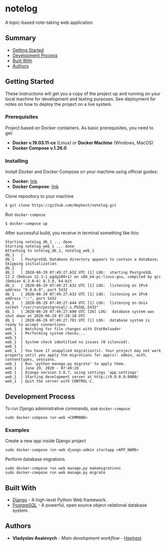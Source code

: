 # notelog

A topic-based note-taking web application

## Summary

- [Getting Started](#getting-started)
- [Development Process](#development-process)
- [Built With](#built-with)
- [Authors](#authors)

## Getting Started

These instructions will get you a copy of the project up and running on
your local machine for development and testing purposes. See deployment
for notes on how to deploy the project on a live system.

### Prerequisites

Project based on Docker containers. As basic prerequisites, you need to get:

- **Docker v.19.03.11-ce** (Linux) or **Docker Machine** (Windows, MacOS)
- **Docker Compose v.1.26.0**

### Installing

Install Docker and Docker Compose on your machine using official guides:

- **Docker**: [link](https://docs.docker.com/get-docker/)
- **Docker Compose**: [link](https://docs.docker.com/compose/install/)

Clone repository to your machine

    $ git clone https://github.com/Hephest/notelog.git

Run `docker-compose`

    $ docker-compose up

After successful build, you receive in terminal something like this:

    Starting notelog_db_1 ... done
    Starting notelog_web_1 ... done
    Attaching to notelog_db_1, notelog_web_1
    db_1   | 
    db_1   | PostgreSQL Database directory appears to contain a database; Skipping initialization
    db_1   | 
    db_1   | 2020-06-29 07:49:27.632 UTC [1] LOG:  starting PostgreSQL 12.3 (Debian 12.3-1.pgdg100+1) on x86_64-pc-linux-gnu, compiled by gcc (Debian 8.3.0-6) 8.3.0, 64-bit
    db_1   | 2020-06-29 07:49:27.632 UTC [1] LOG:  listening on IPv4 address "0.0.0.0", port 5432
    db_1   | 2020-06-29 07:49:27.632 UTC [1] LOG:  listening on IPv6 address "::", port 5432
    db_1   | 2020-06-29 07:49:27.644 UTC [1] LOG:  listening on Unix socket "/var/run/postgresql/.s.PGSQL.5432"
    db_1   | 2020-06-29 07:49:27.690 UTC [26] LOG:  database system was shut down at 2020-06-29 07:28:18 UTC
    db_1   | 2020-06-29 07:49:27.701 UTC [1] LOG:  database system is ready to accept connections
    web_1  | Watching for file changes with StatReloader
    web_1  | Performing system checks...
    web_1  | 
    web_1  | System check identified no issues (0 silenced).
    web_1  | 
    web_1  | You have 17 unapplied migration(s). Your project may not work properly until you apply the migrations for app(s): admin, auth, contenttypes, sessions.
    web_1  | Run 'python manage.py migrate' to apply them.
    web_1  | June 29, 2020 - 07:49:29
    web_1  | Django version 3.0.7, using settings 'app.settings'
    web_1  | Starting development server at http://0.0.0.0:8000/
    web_1  | Quit the server with CONTROL-C.

## Development Process

To run Django administrative commands, use `docker-compose`

    sudo docker-compose run web <COMMAND>

### Examples

Create a new app inside Django project

    sudo docker-compose run web django-admin startapp <APP_NAME>

Perform database migrations

    sudo docker-compose run web manage.py makemigrations
    sudo docker-compose run web manage.py migrate

## Built With

- [Django](https://www.djangoproject.com/) - A high-level Python Web framework.
- [PostgreSQL](https://www.postgresql.org/) -  A powerful, open source object-relational database system.

## Authors

- **Vladyslav Asaievych** - *Main development workflow* - [Hephest](https://github.com/Hephest)